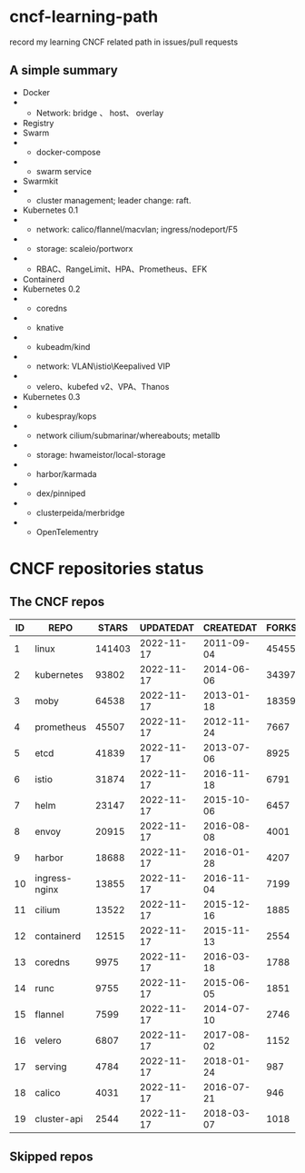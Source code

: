 # cncf-learning-path
record my learning CNCF related path in issues/pull requests

## A simple summary
- Docker
- - Network: bridge 、 host、 overlay
- Registry
- Swarm
- - docker-compose
- - swarm service
- Swarmkit
- - cluster management; leader change: raft.
- Kubernetes 0.1
- - network: calico/flannel/macvlan; ingress/nodeport/F5
- - storage: scaleio/portworx
- - RBAC、RangeLimit、HPA、Prometheus、EFK
- Containerd
- Kubernetes 0.2
- - coredns
- - knative
- - kubeadm/kind
- - network: VLAN\istio\Keepalived VIP
- - velero、kubefed v2、VPA、Thanos
- Kubernetes 0.3
- - kubespray/kops
- - network cilium/submarinar/whereabouts; metallb
- - storage: hwameistor/local-storage
- - harbor/karmada
- - dex/pinniped
- - clusterpeida/merbridge
- - OpenTelementry

# CNCF repositories status
<!--START_SECTION:github_repos-->
## The CNCF repos
| ID |     REPO      | STARS  | UPDATEDAT  | CREATEDAT  | FORKSCOUNT |
|----|---------------|--------|------------|------------|------------|
|  1 | linux         | 141403 | 2022-11-17 | 2011-09-04 |      45455 |
|  2 | kubernetes    |  93802 | 2022-11-17 | 2014-06-06 |      34397 |
|  3 | moby          |  64538 | 2022-11-17 | 2013-01-18 |      18359 |
|  4 | prometheus    |  45507 | 2022-11-17 | 2012-11-24 |       7667 |
|  5 | etcd          |  41839 | 2022-11-17 | 2013-07-06 |       8925 |
|  6 | istio         |  31874 | 2022-11-17 | 2016-11-18 |       6791 |
|  7 | helm          |  23147 | 2022-11-17 | 2015-10-06 |       6457 |
|  8 | envoy         |  20915 | 2022-11-17 | 2016-08-08 |       4001 |
|  9 | harbor        |  18688 | 2022-11-17 | 2016-01-28 |       4207 |
| 10 | ingress-nginx |  13855 | 2022-11-17 | 2016-11-04 |       7199 |
| 11 | cilium        |  13522 | 2022-11-17 | 2015-12-16 |       1885 |
| 12 | containerd    |  12515 | 2022-11-17 | 2015-11-13 |       2554 |
| 13 | coredns       |   9975 | 2022-11-17 | 2016-03-18 |       1788 |
| 14 | runc          |   9755 | 2022-11-17 | 2015-06-05 |       1851 |
| 15 | flannel       |   7599 | 2022-11-17 | 2014-07-10 |       2746 |
| 16 | velero        |   6807 | 2022-11-17 | 2017-08-02 |       1152 |
| 17 | serving       |   4784 | 2022-11-17 | 2018-01-24 |        987 |
| 18 | calico        |   4031 | 2022-11-17 | 2016-07-21 |        946 |
| 19 | cluster-api   |   2544 | 2022-11-17 | 2018-03-07 |       1018 |



## Skipped repos
<!--END_SECTION:github_repos-->
